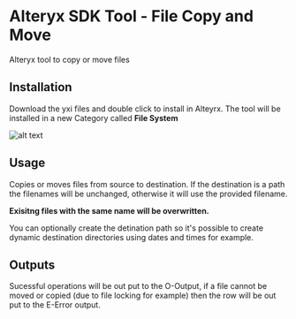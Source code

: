 # Alteryx SDK Tool - File Copy and Move
Alteryx tool to copy or move files


## Installation
Download the yxi files and double click to install in Alteyrx. The tool will be installed in a new Category called __File System__

![alt text](https://github.com/bobpeers/Alteryx_SDK_FileCopyMove/blob/master/images/AlteryxCategory.png "Alteryx File system Category")

## Usage
Copies or moves files from source to destination. If the destination is a path the filenames will be unchanged, otherwise it will use the provided filename.

__Exisitng files with the same name will be overwritten.__

You can optionally create the detination path so it's possible to create dynamic destination directories using dates and times for example.

## Outputs
Sucessful operations will be out put to the O-Output, if a file cannot be moved or copied (due to file locking for example) then the row will be out put to the E-Error output.
